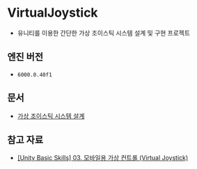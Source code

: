 # VirtualJoystick
- 유니티를 이용한 간단한 가상 조이스틱 시스템 설계 및 구현 프로젝트

## 엔진 버전
- `6000.0.40f1`

## 문서
- [가상 조이스틱 시스템 설계](./Docs/FunctionalSpecification.md)

## 참고 자료
- [[Unity Basic Skills] 03. 모바일용 가상 컨트롤 (Virtual Joystick)](https://www.youtube.com/watch?v=yWRdnmLHHb8&t=194s)
